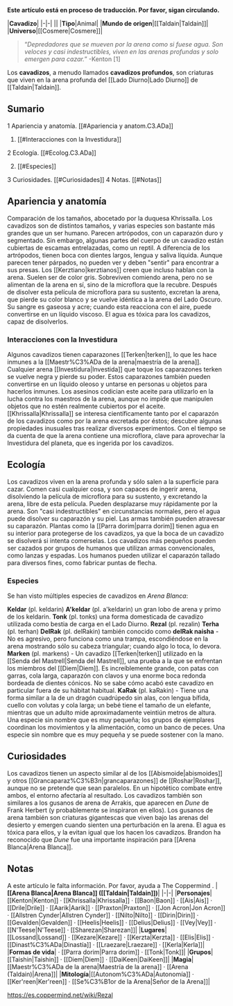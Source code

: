 **Este artículo está en proceso de traducción. Por favor, sigan circulando.**


|**Cavadizo**|
|-|-|
||
|**Tipo**|Animal|
|**Mundo de origen**|[[Taldain\|Taldain]]|
|**Universo**|[[Cosmere\|Cosmere]]|

>“*Depredadores que se mueven por la arena como si fuese agua. Son veloces y casi indestructibles, viven en las arenas profundas y solo emergen para cazar.*”
\-Kenton [1]


Los **cavadizos**, a menudo llamados **cavadizos profundos**, son criaturas que viven en la arena profunda del [[Lado Diurno\|Lado Diurno]] de [[Taldain\|Taldain]].

## Sumario

1 Apariencia y anatomía. [[#Apariencia y anatom.C3.ADa]] 

1. [[#Interacciones con la Investidura]] 


2 Ecología. [[#Ecolog.C3.ADa]] 

2. [[#Especies]] 


3 Curiosidades. [[#Curiosidades]] 
4 Notas. [[#Notas]] 


## Apariencia y anatomía
  Comparación de los tamaños, abocetado por la duquesa Khrissalla.
Los cavadizos son de distintos tamaños, y varias especies son bastante más grandes que un ser humano. Parecen artrópodos, con un caparazón duro y segmentado. Sin embargo, algunas partes del cuerpo de un cavadizo están cubiertas de escamas entrelazadas, como un reptil. A diferencia de los artrópodos, tienen boca con dientes largos, lengua y saliva líquida. Aunque parecen tener párpados, no pueden ver y deben "sentir" para encontrar a sus presas. Los [[Kerztiano\|kerztianos]] creen que incluso hablan con la arena. Suelen ser de color gris.
Sobreviven comiendo arena, pero no se alimentan de la arena en sí, sino de la microflora que la recubre. Después de disolver esta película de microflora para su sustento, excretan la arena, que pierde su color blanco y se vuelve idéntica a la arena del Lado Oscuro.
Su sangre es gaseosa y acre; cuando esta reacciona con el aire, puede convertirse en un líquido viscoso.
El agua es tóxica para los cavadizos, capaz de disolverlos.

### Interacciones con la Investidura
Algunos cavadizos tienen caparazones [[Terken\|terken]], lo que les hace inmunes a la [[Maestr%C3%ADa de la arena\|maestría de la arena]]. Cualquier arena [[Investidura\|Investida]] que toque los caparazones terken se vuelve negra y pierde su poder. Estos caparazones también pueden convertirse en un líquido oleoso y untarse en personas u objetos para hacerlos inmunes. Los asesinos codician este aceite para utilizarlo en la lucha contra los maestros de la arena, aunque no impide que manipulen objetos que no estén realmente cubiertos por el aceite.
[[Khrissalla\|Khrissalla]] se interesa científicamente tanto por el caparazón de los cavadizos como por la arena excretada por éstos; descubre algunas propiedades inusuales tras realizar diversos experimentos. Con el tiempo se da cuenta de que la arena contiene una microflora, clave para aprovechar la Investidura del planeta, que es ingerida por los cavadizos.

## Ecología
Los cavadizos viven en la arena profunda y sólo salen a la superficie para cazar. Comen casi cualquier cosa, y son capaces de ingerir arena, disolviendo la película de microflora para su sustento, y excretando la arena, libre de esta película. Pueden desplazarse muy rápidamente por la arena. Son "casi indestructibles" en circunstancias normales, pero el agua puede disolver su caparazón y su piel. Las armas también pueden atravesar su caparazón. Plantas como la [[Parra dorim\|parra dorim]] tienen agua en su interior para protegerse de los cavadizos, ya que la boca de un cavadizo se disolverá si intenta comerselas.
Los cavadizos más pequeños pueden ser cazados por grupos de humanos que utilizan armas convencionales, como lanzas y espadas. Los humanos pueden utilizar el caparazón tallado para diversos fines, como fabricar puntas de flecha.

### Especies
Se han visto múltiples especies de cavadizos en *Arena Blanca*:

**Keldar** (pl. keldarin)
**A'keldar** (pl. a'keldarin) un gran lobo de arena y primo de los keldarin.
**Tonk** (pl. tonks) una forma domesticada de cavadizo utilizada como bestia de carga en el Lado Diurno.
**Rezal** (pl. rezalin)
**Terha** (pl. terhan)
**DelRak** (pl. delRakin) también conocido como **delRak naisha** - No es agresivo, pero funciona como una trampa, escondiéndose en la arena mostrando sólo su cabeza triangular; cuando algo lo toca, lo devora.
**Marken** (pl. markens) - Un cavadizo [[Terken\|terken]] utilizado en la [[Senda del Mastrell\|Senda del Mastrell]], una prueba a la que se enfrentan los miembros del [[Diem\|Diem]]. Es increíblemente grande, con patas con garras, cola larga, caparazón con clavos y una enorme boca redonda bordeada de dientes cónicos. No se sabe cómo acabó este cavadizo en particular fuera de su hábitat habitual.
**KaRak** (pl. kaRakin) - Tiene una forma similar a la de un dragón cuadrúpedo sin alas, con lengua bífida, cuello con volutas y cola larga; un bebé tiene el tamaño de un elefante, mientras que un adulto mide aproximadamente veintiún metros de altura.
Una especie sin nombre que es muy pequeña; los grupos de ejemplares coordinan los movimientos y la alimentación, como un banco de peces.
Una especie sin nombre que es muy pequeña y se puede sostener con la mano.
## Curiosidades
Los cavadizos tienen un aspecto similar al de los [[Abismoide\|abismoides]] y otros [[Grancaparaz%C3%B3n\|grancaparazones]] de [[Roshar\|Roshar]], aunque no se pretende que sean paralelos. En un hipotético combate entre ambos, el entorno afectaría al resultado.
Los cavadizos también son similares a los gusanos de arena de Arrakis, que aparecen en *Dune* de Frank Herbert (y probablemente se inspiraron en ellos). Los gusanos de arena también son criaturas gigantescas que viven bajo las arenas del desierto y emergen cuando sienten una perturbación en la arena. El agua es tóxica para ellos, y la evitan igual que los hacen los cavadizos. Brandon ha reconocido que *Dune* fue una importante inspiración para [[Arena Blanca\|Arena Blanca]].
## Notas

A este artículo le falta información. Por favor, ayuda a The Coppermind .
|**[[Arena Blanca\|Arena Blanca]] ([[Taldain\|Taldain]])**|
|-|-|
|**Personajes**|[[Kenton\|Kenton]] · [[Khrissalla\|Khrissalla]] · [[Baon\|Baon]] · [[Ais\|Ais]] · [[Drile\|Drile]] · [[Aarik\|Aarik]] · [[Praxton\|Praxton]] · [[Jon Acron\|Jon Acron]] · [[Allstren Cynder\|Allstren Cynder]] · [[Nilto\|Nilto]] · [[Dirin\|Dirin]] · [[Gevalden\|Gevalden]] · [[Heelis\|Heelis]] · [[Delius\|Delius]] · [[Vey\|Vey]] · [[N'Teese\|N'Teese]] · [[Sharezan\|Sharezan]]|
|**Lugares**|[[Lossand\|Lossand]] · [[Kezare\|Kezare]] · [[Kerzta\|Kerzta]] · [[Elis\|Elis]] · [[Dinast%C3%ADa\|Dinastía]] · [[Lraezare\|Lraezare]] · [[Kerla\|Kerla]]|
|**Formas de vida**| · [[Parra dorim\|Parra dorim]] · [[Tonk\|Tonk]]|
|**Grupos**|[[Taishin\|Taishin]] · [[Diem\|Diem]] · [[DaiKeen\|DaiKeen]]|
|**Magia**|[[Maestr%C3%ADa de la arena\|Maestría de la arena]] · [[Arena (Taldain)\|Arena]]|
|**Mitología**|[[Autonom%C3%ADa\|Autonomía]] · [[Ker'reen\|Ker'reen]] · [[Se%C3%B1or de la Arena\|Señor de la Arena]]|



https://es.coppermind.net/wiki/Rezal